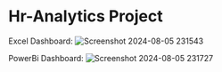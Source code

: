 # Hr-Analytics Project

Excel Dashboard:
![Screenshot 2024-08-05 231543](https://github.com/user-attachments/assets/8d545032-bc90-4008-9a03-2a4ff2afc5a4)

PowerBi Dashboard:
![Screenshot 2024-08-05 231727](https://github.com/user-attachments/assets/3f801774-d26b-4771-bf47-71456608dee1)
